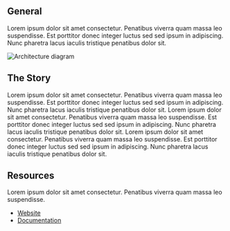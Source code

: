 ## General

Lorem ipsum dolor sit amet consectetur. Penatibus viverra quam massa leo suspendisse. Est porttitor donec integer luctus sed sed ipsum in adipiscing. Nunc pharetra lacus iaculis tristique penatibus dolor sit.

![Architecture diagram](https://i.imgur.com/xCOK0b7.jpeg)

## The Story

Lorem ipsum dolor sit amet consectetur. Penatibus viverra quam massa leo suspendisse. Est porttitor donec integer luctus sed sed ipsum in adipiscing. Nunc pharetra lacus iaculis tristique penatibus dolor sit. Lorem ipsum dolor sit amet consectetur. Penatibus viverra quam massa leo suspendisse. Est porttitor donec integer luctus sed sed ipsum in adipiscing. Nunc pharetra lacus iaculis tristique penatibus dolor sit. Lorem ipsum dolor sit amet consectetur. Penatibus viverra quam massa leo suspendisse. Est porttitor donec integer luctus sed sed ipsum in adipiscing. Nunc pharetra lacus iaculis tristique penatibus dolor sit.

## Resources

Lorem ipsum dolor sit amet consectetur. Penatibus viverra quam massa leo suspendisse.

- [Website](https://basic.tech)
- [Documentation](https://docs.basic.tech/get-started/welcome)
